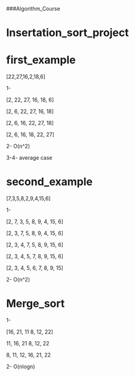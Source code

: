 ###Algorithm_Course

# Insertation_sort_project

# first_example

[22,27,16,2,18,6]

1- 

[2, 22, 27, 16, 18, 6]

[2, 6, 22, 27, 16, 18]

[2, 6, 16, 22, 27, 18]

[2, 6, 16, 18, 22, 27]

2- O(n^2)

3-4- average case


# second_example

[7,3,5,8,2,9,4,15,6] 

1- 

[2, 7, 3, 5, 8, 9, 4, 15, 6]

[2, 3, 7, 5, 8, 9, 4, 15, 6]

[2, 3, 4, 7, 5, 8, 9, 15, 6]

[2, 3, 4, 5, 7, 8, 9, 15, 6]

[2, 3, 4, 5, 6, 7, 8, 9, 15]


2- O(n^2)


# Merge_sort

1- 

[16, 21, 11         8, 12, 22]

11, 16, 21      8, 12, 22

8, 11, 12, 16, 21, 22

2- O(nlogn)
